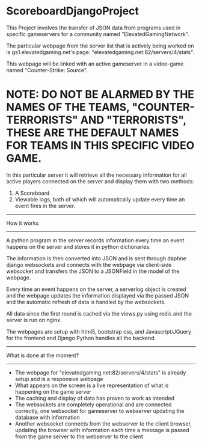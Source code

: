 # ScoreboardDjangoProject
This Project involves the transfer of JSON data from programs used in specific gameservers for a community named "ElevatedGamingNetwork".

The particular webpage from the server list that is actively being worked on is gs1.elevatedgaming.net's page: "elevatedgaming.net:82/servers/4/stats". 

This webpage will be linked with an active gameserver in a video-game named "Counter-Strike: Source". 

# NOTE: DO NOT BE ALARMED BY THE NAMES OF THE TEAMS, "COUNTER-TERRORISTS" AND "TERRORISTS", THESE ARE THE DEFAULT NAMES FOR TEAMS IN THIS SPECIFIC VIDEO GAME. 

In this particular server it will retrieve all the necessary information for all active players connected on the server and display them with two methods: 

1. A Scoreboard
2. Viewable logs, both of which will automatically update every time an event fires in the server.  

**********************
How it works 
**********************

A python program in the server records information every time an event happens on the server and stores it in python 
dictionaries. 

The information is then converted into JSON and is sent through daphne django websockets and connects with the webpage 
via client-side websocket and transfers the JSON to a JSONField in the model of the webpage.

Every time an event happens on the server, a serverlog object is created and the webpage updates the information displayed via the passed JSON and the automatic refresh of data is handled by the websockets. 

All data since the first round is cached via the views.py using redis and the server is run on nginx. 

The webpages are setup with html5, bootstrap css, and Javascript/JQuery for the frontend and Django Python handles all the backend. 

**********************
What is done at the moment?
**********************

- The webpage for "elevatedgaming.net:82/servers/4/stats" is already setup and is a responsive webpage
- What appears on the screen is a live representation of what is happening on the game server
- The caching and display of data has proven to work as intended 
- The websockets are completely operational and are connected correctly, one websocket for gameserver to webserver updating the database with information 
- Another websocket connects from the webserver to the client browser, updating the browser with information each time a message is passed from the game server to the webserver to the client

